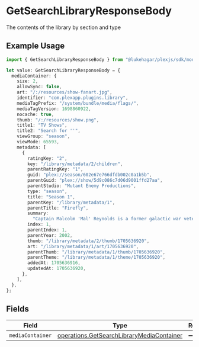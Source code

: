 # GetSearchLibraryResponseBody

The contents of the library by section and type

## Example Usage

```typescript
import { GetSearchLibraryResponseBody } from "@lukehagar/plexjs/sdk/models/operations";

let value: GetSearchLibraryResponseBody = {
  mediaContainer: {
    size: 2,
    allowSync: false,
    art: "/:/resources/show-fanart.jpg",
    identifier: "com.plexapp.plugins.library",
    mediaTagPrefix: "/system/bundle/media/flags/",
    mediaTagVersion: 1698860922,
    nocache: true,
    thumb: "/:/resources/show.png",
    title1: "TV Shows",
    title2: "Search for ''",
    viewGroup: "season",
    viewMode: 65593,
    metadata: [
      {
        ratingKey: "2",
        key: "/library/metadata/2/children",
        parentRatingKey: "1",
        guid: "plex://season/602e67e766dfdb002c0a1b5b",
        parentGuid: "plex://show/5d9c086c7d06d9001ffd27aa",
        parentStudio: "Mutant Enemy Productions",
        type: "season",
        title: "Season 1",
        parentKey: "/library/metadata/1",
        parentTitle: "Firefly",
        summary:
          "Captain Malcolm 'Mal' Reynolds is a former galactic war veteran who is the captain of the transport ship \"Serenity\". Mal and his crew, ensign Zoe Alleyne Washburne; Zoe's husband, pilot Hoban 'Wash' Washburne; muscular mercenary Jayne Cobb; young mechanic Kaylee Frye; former Alliance medical officer Simon Tam; his disturbed teenage sister River (both on the run from the interplanetary government \"The Alliance\"); the beautiful courtesan Inara Serra; and preacher Shepherd Book do any jobs, legal or illegal, they can find as the Serenity crew travels across the outskirts of outer space.",
        index: 1,
        parentIndex: 1,
        parentYear: 2002,
        thumb: "/library/metadata/2/thumb/1705636920",
        art: "/library/metadata/1/art/1705636920",
        parentThumb: "/library/metadata/1/thumb/1705636920",
        parentTheme: "/library/metadata/1/theme/1705636920",
        addedAt: 1705636916,
        updatedAt: 1705636920,
      },
    ],
  },
};
```

## Fields

| Field                                                                                                         | Type                                                                                                          | Required                                                                                                      | Description                                                                                                   |
| ------------------------------------------------------------------------------------------------------------- | ------------------------------------------------------------------------------------------------------------- | ------------------------------------------------------------------------------------------------------------- | ------------------------------------------------------------------------------------------------------------- |
| `mediaContainer`                                                                                              | [operations.GetSearchLibraryMediaContainer](../../../sdk/models/operations/getsearchlibrarymediacontainer.md) | :heavy_minus_sign:                                                                                            | N/A                                                                                                           |